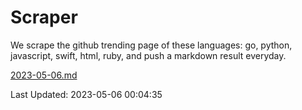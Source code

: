 # Scraper

We scrape the github trending page of these languages: go, python, javascript, swift, html, ruby, and push a markdown result everyday.

[2023-05-06.md](https://github.com/henson/Scraper/blob/master/2023-05-06.md)

Last Updated: 2023-05-06 00:04:35